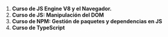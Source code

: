 1. **Curso de JS Engine V8 y el Navegador.**
2. **Curso de JS: Manipulación del DOM**
3. **Curso de NPM: Gestión de paquetes y dependencias en JS**
4. **Curso de TypeScript**

